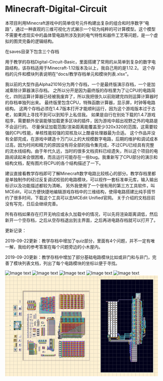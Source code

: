 # Minecraft-Digital-Circuit

本项目利用Minecraft游戏中的简单信号元件构建出复杂的组合和时序数字“电路”，通过一种直观的三维可视化方式展示一个较为纯粹的可计算模型。这个模型不需要考虑现实中的晶体管电路所涉及到的电气特性和器件工艺等问题，是一个虚拟的图灵完备的逻辑结构。

在saves目录下包含三个存档

用于教学的存档Digital-Circuit-Basic，里面搭建了常用的从简单到复杂的数字电路结构，该存档适用于Minecraft-1.12版本及以上，我自己用的是1.12.2。
这个存档的元件和模块列表说明在“docs/教学存档单元和模块列表.xlsx”。

我以前的大型作品Alpha21016分为两个存档，一个是最终版演示存档，一个是加减乘除计算器演示存档。
之所以分开是因为最终版的存档里为了让CPU的电路简化，四则运算计算器已经被我废弃了，所以我把很久以前刚建完四则运算计算器时的存档单独列出来。
最终版里包含CPU，特殊函数计算器，显示屏，时钟等电路结构。
这两个存档必须在1.4.7版本打开才能顺利运行，因为这个游戏版本过于古老，如果网上寻找不到可以到知乎上私信我。
如果是自行在别处下载的1.4.7游戏程序，需要额外安装能够加载更多区块的插件，因为游戏中超出视野之外的电路是不会运行的。
尽量保证加载范围/渲染距离能覆盖至少320x320的范围，这需要较强的CPU性能，单核性能较强的双核及以上酷睿处理器最为合适。
这个作品并没有全部完成，在游戏中建造十万门以上的大规模数字电路，后期的维护和调试成本过高，因为时间和精力的原因没有将全部的指令集完成，不过CPU已经具有完整的流水线结构。由于年代久远，当时的很多文档资料已经遗失，所以这个项目的电路阅读起来会很困难，而且运行可能存在一些bug。我重新写了CPU部分的演示和结构文档，配有图片将CPU的各个结构描述了一下。

建议直接看教学存档即可了解Minecraft数字电路比较核心的部分。教学存档里都是单独制作的经过反复调试校验的电路模块，可以视作一套标准单元库，输入输出标识以及功能描述都较为清晰。
另外我使用了一个很有用的第三方工具软件，叫MCEdit，可以方便快捷地编辑游戏存档中的三维结构，使得电路搭建比纯手搭节约了很多时间，下载这个工具可以去MCEdit Unified官网。
关于介绍的文档目前没有写完，日后会继续完善。

所有存档如果存在打开无响应或永久加载中的情况，可以先将渲染距离调低，然后新开一个空存档，之后从空存档退出到主界面，之后再进电路存档就可以打开了。

更新记录：

2019-09-22更新：教学存档中增加了quiz部分，里面有4个问题，并不一定有唯一解，我给的参考答案在每个问题旁边的小木屋内。

2019-09-20更新：教学存档中增加了部分基础电路模块比如或非门和与非门，完善了模块列表文档，列出了每个电路模块的坐标以便于寻找。

![Image text](https://github.com/Alpha21016/Minecraft-Digital-Circuit/blob/master/images/Alpha21016/view02.jpg)
![Image text](https://github.com/Alpha21016/Minecraft-Digital-Circuit/blob/master/images/Alpha21016/view03.jpg)
![Image text](https://github.com/Alpha21016/Minecraft-Digital-Circuit/blob/master/images/Basic/view01.jpg)
![Image text](https://github.com/Alpha21016/Minecraft-Digital-Circuit/blob/master/images/Basic/view02.jpg)
![Image text](https://github.com/Alpha21016/Minecraft-Digital-Circuit/blob/master/images/Basic/adder.jpg)
![Image text](https://github.com/Alpha21016/Minecraft-Digital-Circuit/blob/master/images/Basic/map.png)

